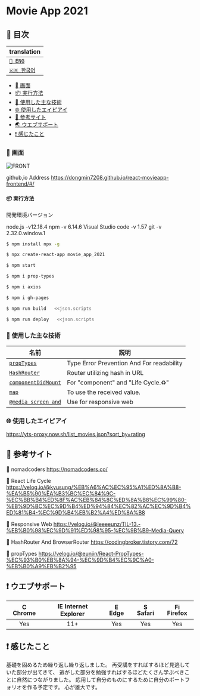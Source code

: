 # Movie App 2021

## 🚩 目次

| translation                                                        |
| ------------------------------------------------------------------ |
| [`🗽 ENG`](https://github.com/dongmin7208/react-movieapp-frontend) |
| [`🇰🇷 한국어`](../kr/README.md)                                     |

- [🗼 画面](#画面)
- [📦 実行方法](#実行方法)
- [🔧 使用した主な技術](#使用した主な技術)
- [🌐 使用したエイピアイ](#使用したエイピアイ)
- [🔎 参考サイト](#参考サイト)
- [🌏 ウエブサポート](#ウエブサポート)
- [❗ 感じたこと](#感じたこと)

### 🗼 画面

![FRONT](/image/movie.gif)

github,io Address
https://dongmin7208.github.io/react-movieapp-frontend/#/

#### 📦 実行方法

開発環境バージョン

node.js -v12.18.4
npm -v 6.14.6
Visual Studio code -v 1.57
git -v 2.32.0.window.1

```sh
$ npm install npx -g
```

```sh
$ npx create-react-app movie_app_2021
```

```sh
$ npm start
```

```sh
$ npm i prop-types
```

```sh
$ npm i axios
```

```sh
$ npm i gh-pages
```

```sh
$ npm run build   <<json.scripts
```

```sh
$ npm run deploy   <<json.scripts
```

### 🔧 使用した主な技術

| 名前                                                                                                                    | 説明                                       |
| ----------------------------------------------------------------------------------------------------------------------- | ------------------------------------------ |
| [`propTypes`](https://github.com/dongmin7208/react-movieapp-frontend/blob/master/src/components/Movie.js)               | Type Error Prevention And For readability  |
| [`HashRouter`](https://github.com/dongmin7208/react-movieapp-frontend/blob/master/src/App.js)                           | Router utilizing hash in URL               |
| [`componentDidMount`](https://github.com/dongmin7208/react-movieapp-frontend/blob/master/src/routes/Home.js)            | For "component" and "Life Cycle.:recycle:" |
| [`map`](https://github.com/dongmin7208/react-movieapp-frontend/blob/master/src/routes/Home.js)                          | To use the received value.                 |
| [`@media screen and`](https://github.com/dongmin7208/react-movieapp-frontend/blob/master/src/components/Navigation.css) | Use for responsive web                     |

### 🌐 使用したエイピアイ

https://yts-proxy.now.sh/list_movies.json?sort_by=rating

## 🔎 参考サイト

:school: nomadcoders
https://nomadcoders.co/

:book: React Life Cycle
https://velog.io/@kyusung/%EB%A6%AC%EC%95%A1%ED%8A%B8-%EA%B5%90%EA%B3%BC%EC%84%9C-%EC%BB%B4%ED%8F%AC%EB%84%8C%ED%8A%B8%EC%99%80-%EB%9D%BC%EC%9D%B4%ED%94%84%EC%82%AC%EC%9D%B4%ED%81%B4-%EC%9D%B4%EB%B2%A4%ED%8A%B8

:book: Responsive Web
https://velog.io/@leeeeunz/TIL-13.-%EB%B0%98%EC%9D%91%ED%98%95-%EC%9B%B9-Media-Query

:book: HashRouter And BrowserRouter
https://codingbroker.tistory.com/72

:book: propTypes
https://velog.io/@eunjin/React-PropTypes-%EC%93%B0%EB%8A%94-%EC%9D%B4%EC%9C%A0-%EB%B0%A9%EB%B2%95

## ❗ ウエブサポート

| <img src="https://user-images.githubusercontent.com/1215767/34348387-a2e64588-ea4d-11e7-8267-a43365103afe.png" alt="Chrome" width="16px" height="16px" /> Chrome | <img src="https://user-images.githubusercontent.com/1215767/34348590-250b3ca2-ea4f-11e7-9efb-da953359321f.png" alt="IE" width="16px" height="16px" /> Internet Explorer | <img src="https://user-images.githubusercontent.com/1215767/34348380-93e77ae8-ea4d-11e7-8696-9a989ddbbbf5.png" alt="Edge" width="16px" height="16px" /> Edge | <img src="https://user-images.githubusercontent.com/1215767/34348394-a981f892-ea4d-11e7-9156-d128d58386b9.png" alt="Safari" width="16px" height="16px" /> Safari | <img src="https://user-images.githubusercontent.com/1215767/34348383-9e7ed492-ea4d-11e7-910c-03b39d52f496.png" alt="Firefox" width="16px" height="16px" /> Firefox |
| :--------------------------------------------------------------------------------------------------------------------------------------------------------------: | :---------------------------------------------------------------------------------------------------------------------------------------------------------------------: | :----------------------------------------------------------------------------------------------------------------------------------------------------------: | :--------------------------------------------------------------------------------------------------------------------------------------------------------------: | :----------------------------------------------------------------------------------------------------------------------------------------------------------------: |
|                                                                               Yes                                                                                |                                                                                   11+                                                                                   |                                                                             Yes                                                                              |                                                                               Yes                                                                                |                                                                                Yes                                                                                 |

## ❗ 感じたこと

基礎を固めるため繰り返し繰り返しました。
再受講をすればするほど見逃していた部分が出てきて、
逃がした部分を勉強すればするほどたくさん学ぶべきことに自然につながりました。
応用して自分のものにするために自分のポートフォリオを作る予定です。
心が雄大です。
